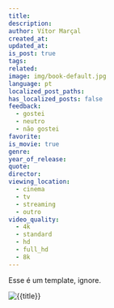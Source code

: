 ```yaml
---
title: 
description: 
author: Vítor Marçal
created_at: 
updated_at: 
is_post: true
tags: 
related: 
image: img/book-default.jpg
language: pt
localized_post_paths: 
has_localized_posts: false
feedback:
  - gostei
  - neutro
  - não gostei
favorite: 
is_movie: true
genre: 
year_of_release: 
quote: 
director: 
viewing_location:
  - cinema
  - tv
  - streaming
  - outro
video_quality:
  - 4k
  - standard
  - hd
  - full_hd
  - 8k
---
```

Esse é um template, ignore.

![{{title}}](img/{{title}}.jpg)
